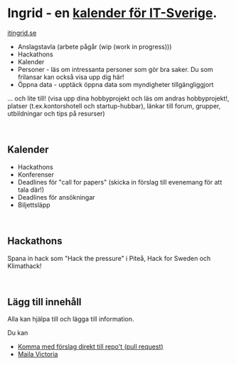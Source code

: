 
# Ingrid - en [kalender för IT-Sverige](https://itingrid.se).
[itingrid.se]( https://itingrid.se )


* Anslagstavla (arbete pågår (wip (work in progress)))
* Hackathons
* Kalender
* Personer - läs om intressanta personer som gör bra saker. Du som frilansar kan också visa upp dig här!
* Öppna data - upptäck öppna data som myndigheter tillgängliggjort 

... och lite till!
(visa upp dina hobbyprojekt och läs om andras hobbyprojekt!, platser (t.ex.kontorshotell och startup-hubbar), länkar till forum, grupper, utbildningar och tips på resurser) 

<br>

## Kalender
* Hackathons
* Konferenser
* Deadlines för "call for papers" (skicka in förslag till evenemang för att tala där!)
* Deadlines för ansökningar
* Biljettsläpp

<br>

## Hackathons
Spana in hack som "Hack the pressure" i Piteå, Hack for Sweden och Klimathack!

<br>

## Lägg till innehåll
Alla kan hjälpa till och lägga till information. 

Du kan
- [Komma med förslag direkt till repo't (pull request)]( https://github.com/littlekid/itingrid )
- [Maila Victoria](mailto:victoria@kodkurs.se)

